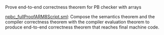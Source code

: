 Prove end-to-end correctness theorem for PB checker with arrays

[npbc_fullProofARM8Script.sml](npbc_fullProofARM8Script.sml):
Compose the semantics theorem and the compiler correctness
theorem with the compiler evaluation theorem to produce end-to-end
correctness theorem that reaches final machine code.
